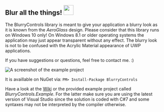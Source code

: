 ## Blur all the things! <img src="https://i.imgur.com/zbZR9o9.png" height="32">

The BlurryControls library is meant to give your application a blurry look as it is known from the _AeroGlass_ design.
Please consider that this library runs on Windows 10 only! On Windows 8.1 or older operating systems the application may just appear transparent without any effect. The blurry look is not to be confused with the Acrylic Material appearance of UWP applications.

If you have suggestions or questions, feel free to contact me. :)

![A screenshot of the example project](https://i.imgur.com/XjKjmdK.jpg)

It is availlable on NuGet via: `PM> Install-Package BlurryControls`

Have a look at the [Wiki](https://github.com/ConfusedHorse/BlurryControls/wiki) or the provided example project called _BlurryControls.Example_. For the latter make sure you are using the latest version of Visual Studio since the solution is coded with C#7 and some syntaxes may not be interpreted by the compiler otherwise.
